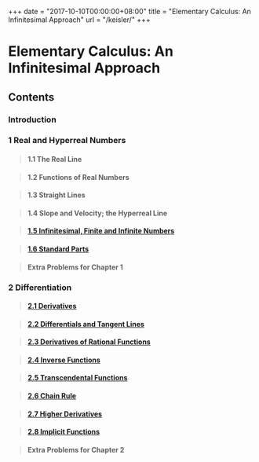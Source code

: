 +++
date = "2017-10-10T00:00:00+08:00"
title = "Elementary Calculus: An Infinitesimal Approach"
url = "/keisler/"
+++

# Elementary Calculus: An Infinitesimal Approach

## Contents

### Introduction

### 1 Real and Hyperreal Numbers

> #### 1.1 The Real Line

> #### 1.2 Functions of Real Numbers

> #### 1.3 Straight Lines

> #### 1.4 Slope and Velocity; the Hyperreal Line

> #### [1.5 Infinitesimal, Finite and Infinite Numbers](/calculus/keisler/01/05/)

> #### [1.6 Standard Parts](/calculus/keisler/01/06/)

> #### Extra Problems for Chapter 1

### 2 Differentiation

> #### [2.1 Derivatives](/calculus/keisler/02/01/)

> #### [2.2 Differentials and Tangent Lines](/calculus/keisler/02/02/)

> #### [2.3 Derivatives of Rational Functions](/calculus/keisler/02/03/)

> #### [2.4 Inverse Functions](/calculus/keisler/02/04/)

> #### [2.5 Transcendental Functions](/calculus/keisler/02/05/)

> #### [2.6 Chain Rule](/calculus/keisler/02/06/)

> #### [2.7 Higher Derivatives](/calculus/keisler/02/07/)

> #### [2.8 Implicit Functions](/calculus/keisler/02/08/)

> #### Extra Problems for Chapter 2